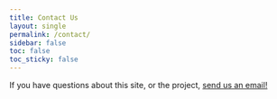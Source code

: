 ```yaml
---
title: Contact Us
layout: single
permalink: /contact/
sidebar: false
toc: false
toc_sticky: false
---
```


If you have questions about this site, or the project, [send us an
email!](mailto:arr-dc@acl.org?subject=ARR-DC%20Inquiry)
